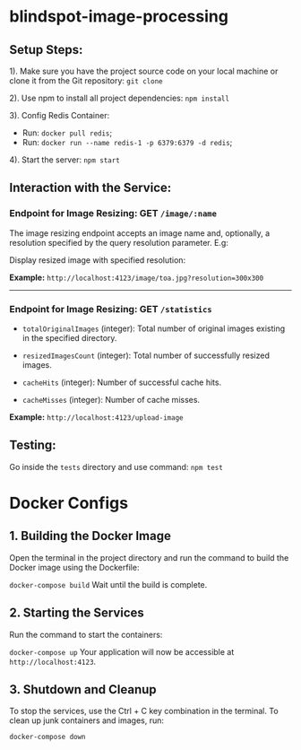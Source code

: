 # blindspot-image-processing

## Setup Steps:

1). Make sure you have the project source code on your local machine or clone it from the Git repository: `git clone`

2). Use npm to install all project dependencies: `npm install`

3). Config Redis Container:

 - Run: `docker pull redis`;
 - Run: `docker run --name redis-1 -p 6379:6379 -d redis`;

4). Start the server: `npm start`



## Interaction with the Service:


### Endpoint for Image Resizing: GET `/image/:name`

The image resizing endpoint accepts an image name and, optionally, a resolution specified by the query resolution parameter. E.g:

Display resized image with specified resolution:

**Example:** `http://localhost:4123/image/toa.jpg?resolution=300x300`

______

### Endpoint for Image Resizing: GET `/statistics`

- `totalOriginalImages` (integer): Total number of original images existing in the specified directory.

- `resizedImagesCount` (integer): Total number of successfully resized images.

- `cacheHits` (integer): Number of successful cache hits.

- `cacheMisses` (integer): Number of cache misses.

**Example:** `http://localhost:4123/upload-image`

## Testing:

Go inside the `tests` directory and use command: `npm test`


# Docker Configs

## 1. Building the Docker Image
Open the terminal in the project directory and run the command to build the Docker image using the Dockerfile:

`docker-compose build`
Wait until the build is complete.

## 2. Starting the Services
Run the command to start the containers:

`docker-compose up`
Your application will now be accessible at `http://localhost:4123`.

## 3. Shutdown and Cleanup
To stop the services, use the Ctrl + C key combination in the terminal. To clean up junk containers and images, run:

`docker-compose down`

